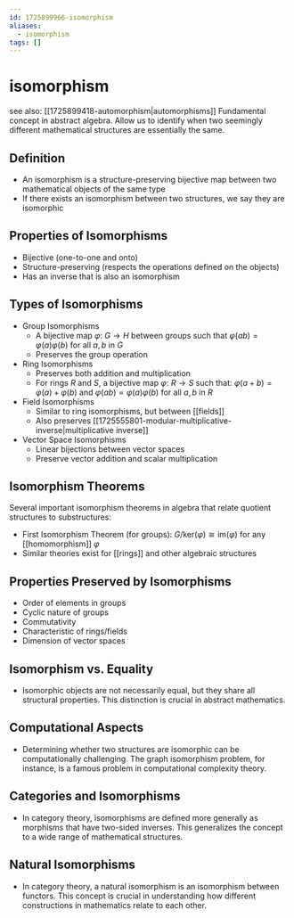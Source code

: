 ```yaml
---
id: 1725899966-isomorphism
aliases:
  - isomorphism
tags: []
---
```


# isomorphism
see also: [[1725899418-automorphism|automorphisms]]
Fundamental concept in abstract algebra. Allow us to identify when two seemingly different mathematical structures are essentially the same.

## Definition
- An isomorphism is a structure-preserving bijective map between two mathematical objects of the same type
- If there exists an isomorphism between two structures, we say they are isomorphic

## Properties of Isomorphisms
- Bijective (one-to-one and onto)
- Structure-preserving (respects the operations defined on the objects)
- Has an inverse that is also an isomorphism

## Types of Isomorphisms
- Group Isomorphisms
    - A bijective map $\varphi$: $G \rightarrow H$ between groups such that $\varphi(ab)=\varphi(a)\varphi(b)$ for all $a,b$ in $G$
    - Preserves the group operation
- Ring Isomorphisms
    - Preserves both addition and multiplication
    - For rings $R$ and $S$, a bijective map $\varphi$: $R \rightarrow S$ such that: $\varphi(a+b)=\varphi(a)+\varphi(b)$ and $\varphi(ab)=\varphi(a)\varphi(b)$ for all $a,b$ in $R$
- Field Isomorphisms
    - Similar to ring isomorphisms, but between [[fields]]
    - Also preserves [[1725555801-modular-multiplicative-inverse|multiplicative inverse]]
- Vector Space Isomorphisms
    - Linear bijections between vector spaces
    - Preserve vector addition and scalar multiplication

## Isomorphism Theorems
Several important isomorphism theorems in algebra that relate quotient structures to substructures:
- First Isomorphism Theorem (for groups): $G/\text{ker}(\varphi)\cong\text{im}(\varphi)$ for any [[homomorphism]] $\varphi$
- Similar theories exist for [[rings]] and other algebraic structures

## Properties Preserved by Isomorphisms
- Order of elements in groups
- Cyclic nature of groups
- Commutativity
- Characteristic of rings/fields
- Dimension of vector spaces

## Isomorphism vs. Equality
- Isomorphic objects are not necessarily equal, but they share all structural properties. This distinction is crucial in abstract mathematics.

## Computational Aspects
- Determining whether two structures are isomorphic can be computationally challenging. The graph isomorphism problem, for instance, is a famous problem in computational complexity theory.

## Categories and Isomorphisms
- In category theory, isomorphisms are defined more generally as morphisms that have two-sided inverses. This generalizes the concept to a wide range of mathematical structures.

## Natural Isomorphisms
- In category theory, a natural isomorphism is an isomorphism between functors. This concept is crucial in understanding how different constructions in mathematics relate to each other.

